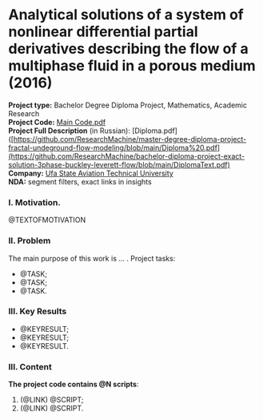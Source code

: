 # Analytical solutions of a system of nonlinear differential partial derivatives describing the flow of a multiphase fluid in a porous medium (2016)
**Project type:** Bachelor Degree Diploma Project, Mathematics, Academic Research  
**Project Сode:** [Main Code.pdf](https://github.com/ResearchMachine/bachelor-diploma-project-exact-solution-3phase-buckley-leverett-flow/blob/main/MainCode.pdf)   
**Project Full Description** (in Russian): [Diploma.pdf]([https://github.com/ResearchMachine/master-degree-diploma-project-fractal-undeground-flow-modeling/blob/main/Diploma%20.pdf](https://github.com/ResearchMachine/bachelor-diploma-project-exact-solution-3phase-buckley-leverett-flow/blob/main/DiplomaText.pdf)  
**Company:** [Ufa State Aviation Technical University](https://en.wikipedia.org/wiki/Ufa_State_Aviation_Technical_University)  
**NDA:** segment filters, exact links in insights 

### I. Motivation.
@TEXTOFMOTIVATION

### II. Problem
The main purpose of this work is ... .
Project tasks:
* @TASK;  
* @TASK;  
* @TASK.

### III. Key Results 
* @KEYRESULT;  
* @KEYRESULT;  
* @KEYRESULT.

### III. Content


**The project code contains @N scripts**:
1. (@LINK) @SCRIPT;  
2. (@LINK) @SCRIPT.
